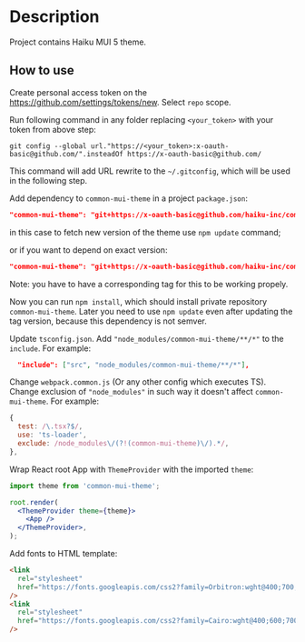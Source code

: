 # Description

Project contains Haiku MUI 5 theme.

## How to use

Create personal access token on the https://github.com/settings/tokens/new. Select `repo` scope.

Run following command in any folder replacing `<your_token>` with your token from above step:

`git config --global url."https://<your_token>:x-oauth-basic@github.com/".insteadOf https://x-oauth-basic@github.com/`

This command will add URL rewrite to the `~/.gitconfig`, which will be used in the following step.

Add dependency to `common-mui-theme` in a project `package.json`:

```json
"common-mui-theme": "git+https://x-oauth-basic@github.com/haiku-inc/common-mui-theme.git#main"
```

in this case to fetch new version of the theme use `npm update` command;

or if you want to depend on exact version:

```json
"common-mui-theme": "git+https://x-oauth-basic@github.com/haiku-inc/common-mui-theme.git#0.0.3"
```

Note: you have to have a corresponding tag for this to be working propely.

Now you can run `npm install`, which should install private repository `common-mui-theme`. Later you need to use `npm update` even after updating the tag version, because this dependency is not semver.

Update `tsconfig.json`. Add `"node_modules/common-mui-theme/**/*"` to the `include`. For example:

```json
  "include": ["src", "node_modules/common-mui-theme/**/*"],
```

Change `webpack.common.js` (Or any other config which executes TS). Change exclusion of `"node_modules"` in such way it doesn't affect `common-mui-theme`. For example:

```js
{
  test: /\.tsx?$/,
  use: 'ts-loader',
  exclude: /node_modules\/(?!(common-mui-theme)\/).*/,
},
```

Wrap React root App with `ThemeProvider` with the imported `theme`:

```jsx
import theme from 'common-mui-theme';

root.render(
  <ThemeProvider theme={theme}>
    <App />
  </ThemeProvider>,
);
```

Add fonts to HTML template:

```html
<link
  rel="stylesheet"
  href="https://fonts.googleapis.com/css2?family=Orbitron:wght@400;700;800&display=swap"
/>
<link
  rel="stylesheet"
  href="https://fonts.googleapis.com/css2?family=Cairo:wght@400;600;700&display=swap"
/>
```

